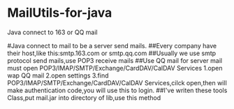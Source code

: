 # MailUtils-for-java
Java connect to 163 or QQ mail 

#Java connect to mail to be a server send mails.
##Every company have their host,like this:smtp.163.com  or smtp.qq.com
##Usually we use smtp protocol send mails,use POP3 receive mails
##Use QQ mail for server mail must open POP3/IMAP/SMTP/Exchange/CardDAV/CalDAV Services
1.open wap QQ mail
2.open settings
3.find POP3/IMAP/SMTP/Exchange/CardDAV/CalDAV Services,cilck open,then will make authentication code,you will use this to login.
##I've writen these tools Class,put mail.jar into directory of lib,use this method 
